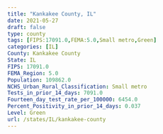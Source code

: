 ```yaml
---
title: "Kankakee County, IL"
date: 2021-05-27
draft: false
type: county
tags: [FIPS:17091.0,FEMA:5.0,Small metro,Green]
categories: [IL]
County: Kankakee County
State: IL
FIPS: 17091.0
FEMA_Region: 5.0
Population: 109862.0
NCHS_Urban_Rural_Classification: Small metro
Tests_in_prior_14_days: 7091.0
Fourteen_day_test_rate_per_100000: 6454.0
Percent_Positivity_in_prior_14_days: 0.037
Level: Green
url: /states/IL/kankakee-county
---
```



